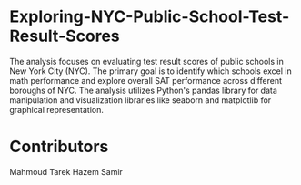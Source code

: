 # Exploring-NYC-Public-School-Test-Result-Scores

The analysis focuses on evaluating test result scores of public schools in New York City 
(NYC). The primary goal is to identify which schools excel in math performance and explore 
overall SAT performance across different boroughs of NYC. The analysis utilizes Python's 
pandas library for data manipulation and visualization libraries like seaborn and matplotlib 
for graphical representation.

# Contributors
Mahmoud Tarek
Hazem Samir
